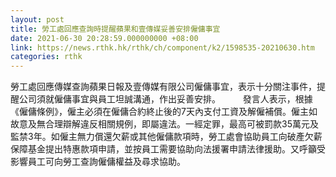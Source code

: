 ```yaml
---
layout: post
title: 勞工處回應查詢時提醒蘋果和壹傳媒妥善安排僱傭事宜
date: 2021-06-30 20:28:59.000000000 +08:00
link: https://news.rthk.hk/rthk/ch/component/k2/1598535-20210630.htm
categories: rthk
---
```


勞工處回應傳媒查詢蘋果日報及壹傳媒有限公司僱傭事宜，表示十分關注事件，提醒公司須就僱傭事宜與員工坦誠溝通，作出妥善安排。
　　 
發言人表示，根據《僱傭條例》，僱主必須在僱傭合約終止後的7天內支付工資及解僱補償。僱主如故意及無合理辯解違反相關規例，即屬違法。一經定罪，最高可被罰款35萬元及監禁3年。如僱主無力償還欠薪或其他僱傭款項時，勞工處會協助員工向破產欠薪保障基金提出特惠款項申請，並按員工需要協助向法援署申請法律援助。又呼籲受影響員工可向勞工查詢僱傭權益及尋求協助。

